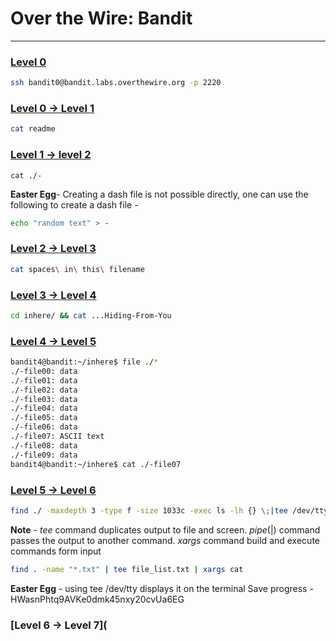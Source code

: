 # Over the Wire: Bandit
---
### [Level 0](https://overthewire.org/wargames/bandit/bandit0.html)
```bash
ssh bandit0@bandit.labs.overthewire.org -p 2220
```
### [Level 0 -> Level 1](https://overthewire.org/wargames/bandit/bandit1.html)
```bash
cat readme
```
### [Level 1 -> level 2](https://overthewire.org/wargames/bandit/bandit2.html)
```
cat ./-
```
**Easter Egg**- Creating a dash file is not possible directly, one can use the following to create a dash file -
```bash
echo "random text" > -
```
### [Level 2 -> Level 3](https://overthewire.org/wargames/bandit/bandit3.html)
```bash
cat spaces\ in\ this\ filename
```
### [Level 3 -> Level 4](https://overthewire.org/wargames/bandit/bandit4.html)
```bash
cd inhere/ && cat ...Hiding-From-You
```
### [Level 4 -> Level 5](https://overthewire.org/wargames/bandit/bandit5.html)
```bash
bandit4@bandit:~/inhere$ file ./*
./-file00: data
./-file01: data
./-file02: data
./-file03: data
./-file04: data
./-file05: data
./-file06: data
./-file07: ASCII text
./-file08: data
./-file09: data
bandit4@bandit:~/inhere$ cat ./-file07
```
### [Level 5 -> Level 6](https://overthewire.org/wargames/bandit/bandit6.html)
```bash
find ./ -maxdepth 3 -type f -size 1033c -exec ls -lh {} \;|tee /dev/tty | awk '{print$9}' | xargs file | tee /dev/tty | awk -F ':' '{print$1}' | xargs cat
```
**Note** - *tee* command duplicates output to file and screen. *pipe*(|) command passes the output to another command. *xargs* command build and execute commands form input
```bash
find . -name "*.txt" | tee file_list.txt | xargs cat
```
**Easter Egg** - using tee /dev/tty displays it on the terminal
Save progress - HWasnPhtq9AVKe0dmk45nxy20cvUa6EG
### [Level 6 -> Level 7](
